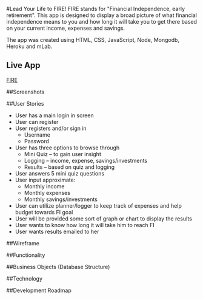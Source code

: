 #Lead Your Life to FIRE!
FIRE stands for "Financial Independence, early retirement". This app is designed to display a broad picture of what financial independence means to you and how long it will take you to get there based on your current income, expenses and savings. 

The app was created using HTML, CSS, JavaScript, Node, Mongodb, Heroku and mLab.

## Live App 
[FIRE](https://)

##Screenshots

##User Stories
*   User has a main login in screen
*   User can register
*	User registers and/or sign in
    *   Username
	*   Password
*	User has three options to browse through
	*   Mini Quiz – to gain user insight
    *	Logging – income, expense, savings/investments
    *	Results – based on quiz and logging
*	User answers 5 mini quiz questions
*	User input approximate:
    *	Monthly income
    *	Monthly expenses
    *	Monthly savings/investments
*	User can utilize planner/logger to keep track of    expenses and help budget towards FI goal
*	User will be provided some sort of graph or chart to display the results
*	User wants to know how long it will take him to reach FI
*	User wants results emailed to her

##Wireframe

##Functionality 

##Business Objects (Database Structure) 

##Technology 

##Development Roadmap 